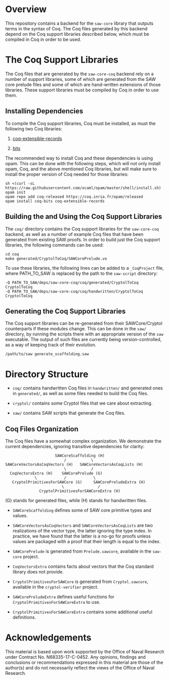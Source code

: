 # Overview

This repository contains a backend for the `saw-core` library that outputs terms
in the syntax of Coq. The Coq files generated by this backend depend on the Coq
support libraries described below, which must be compiled in Coq in order to be
used.


# The Coq Support Libraries

The Coq files that are generated by the `saw-core-coq` backend rely on a number
of support libraries, some of which are generated from the SAW core prelude
files and some of which are hand-written extensions of those libraries. These
support libraries must be compiled by Coq in order to use them.


## Installing Dependencies

To compile the Coq support libraries, Coq must be installed, as must the
following two Coq libraries:

1. [coq-extensible-records](https://github.com/gmalecha/coq-extensible-records)

2. [bits](https://github.com/coq-community/bits)

The recommended way to install Coq and these dependencies is using opam. This
can be done with the following steps, which will not only install opam, Coq, and
the above mentioned Coq libraries, but will make sure to install the proper
version of Coq needed for those libraries:

```
sh <(curl -sL https://raw.githubusercontent.com/ocaml/opam/master/shell/install.sh)
opam init
opam repo add coq-released https://coq.inria.fr/opam/released
opam install coq-bits coq-extensible-records
```


## Building the and Using the Coq Support Libraries

The `coq/` directory contains the Coq support libraries for the `saw-core-coq`
backend, as well as a number of example Coq files that have been generated from
existing SAW proofs. In order to build just the Coq support libraries, the
following commands can be used:

```
cd coq
make generated/CryptolToCoq/SAWCorePrelude.vo
```

To use these libraries, the following lines can be added to a `_CoqProject`
file, where PATH_TO_SAW is replaced by the path to the `saw-script` directory:

```
-Q PATH_TO_SAW/deps/saw-core-coq/coq/generated/CryptolToCoq   CryptolToCoq
-Q PATH_TO_SAW/deps/saw-core-coq/coq/handwritten/CryptolToCoq   CryptolToCoq
```


## Generating the Coq Support Libraries

The Coq support libraries can be re-generated from their SAWCore/Cryptol
counterparts if these modules change.  This can be done in the `saw/` directory,
by running the scripts there with an appropriate version of the `saw`
executable.  The output of such files are currently being version-controlled, as
a way of keeping track of their evolution.

```
/path/to/saw generate_scaffolding.saw
```


# Directory Structure

* `coq/` contains handwritten Coq files in `handwritten/` and generated ones in
  `generated/`, as well as some files needed to build the Coq files.

* `cryptol/` contains some Cryptol files that we care about extracting.

* `saw/` contains SAW scripts that generate the Coq files.


## Coq Files Organization

The Coq files have a somewhat complex organization.  We demonstrate the current
dependencies, ignoring transitive dependencies for clarity:

```
                      SAWCoreScaffolding (H)
                          /           \
SAWCoreVectorsAsCoqVectors (H)   SAWCoreVectorsAsCoqLists (H)
                          \           /
  CoqVectorsExtra (H)    SAWCorePrelude (G)
             \            /            \
   CryptolPrimitivesForSAWCore (G)     SAWCorePreludeExtra (H)
                         \               /
               CryptolPrimitivesForSAWCoreExtra (H)

```

(G) stands for generated files, while (H) stands for handwritten files.

* `SAWCoreScaffolding` defines some of SAW core primitive types and values.

* `SAWCoreVectorsAsCoqVectors` and `SAWCoreVectorsAsCoqLists` are two
  realizations of the vector type, the latter ignoring the type index. In
  practice, we have found that the latter is a no-go for proofs unless
  values are packaged with a proof that their length is equal to the index.

* `SAWCorePrelude` is generated from `Prelude.sawcore`, available in the
  `saw-core` project.

* `CoqVectorsExtra` contains facts about vectors that the Coq standard library
  does not provide.

* `CryptolPrimitivesForSAWCore` is generated from `Cryptol.sawcore`, available
  in the `cryptol-verifier` project.

* `SAWCorePreludeExtra` defines useful functions for
  `CryptolPrimitivesForSAWCoreExtra` to use.

* `CryptolPrimitivesForSAWCoreExtra` contains some additional useful
  definitions.


# Acknowledgements

This material is based upon work supported by the Office of Naval
Research under Contract No. N68335-17-C-0452. Any opinions, findings and
conclusions or recommendations expressed in this material are those of
the author(s) and do not necessarily reflect the views of the Office of
Naval Research.
